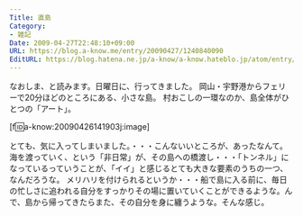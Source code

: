 ```yaml
---
Title: 直島
Category:
- 雑記
Date: 2009-04-27T22:48:10+09:00
URL: https://blog.a-know.me/entry/20090427/1240840090
EditURL: https://blog.hatena.ne.jp/a-know/a-know.hateblo.jp/atom/entry/12921228815727980103
---
```


なおしま、と読みます。日曜日に、行ってきました。 
岡山・宇野港からフェリーで20分ほどのところにある、小さな島。 
村おこしの一環なのか、島全体がひとつの「アート」。 

[f:id:a-know:20090426141903j:image]

とても、気に入ってしまいました。・・・こんないいところが、あったなんて。 
海を渡っていく、という「非日常」が、その島への橋渡し・・・「トンネル」になっているっていうことが、「イイ」と感じるとても大きな要素のうちの一つ、なんだろうな。 
メリハリを付けられるというか・・・船で島に入る前に、毎日の忙しさに追われる自分をすっかりその場に置いていくことができるような。んで、島から帰ってきたらまた、その自分を身に纏うような。そんな感じ。 


<script src="https://moshi-moshi.moshimo.works/moshimoshi/a_know_blog/20090427-1240840090?title=%E7%9B%B4%E5%B3%B6"></script>
